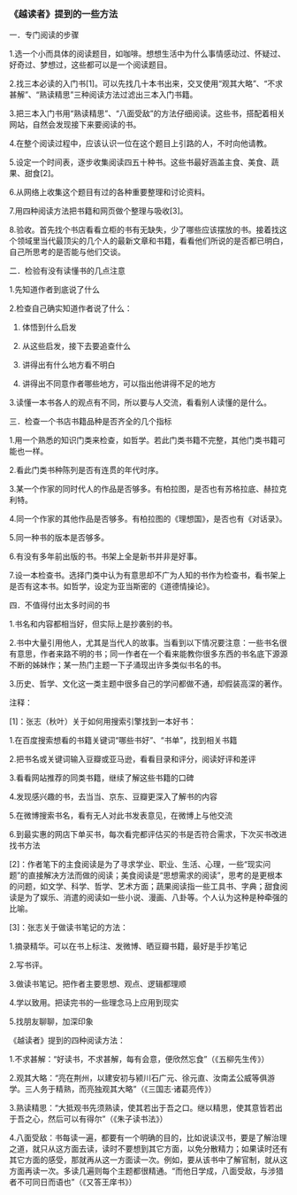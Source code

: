 ### 《越读者》提到的一些方法  
一．专门阅读的步骤

1.选一个小而具体的阅读题目，如咖啡。想想生活中为什么事情感动过、怀疑过、好奇过、梦想过，这些都可以是一个阅读题目。

2.找三本必读的入门书[1]。可以先找几十本书出来，交叉使用“观其大略”、“不求甚解”、“熟读精思”三种阅读方法过滤出三本入门书籍。

3.把三本入门书用“熟读精思”、“八面受敌”的方法仔细阅读。这些书，搭配着相关网站，自然会发现接下来要阅读的书。

4.在整个阅读过程中，应该认识一位在这个题目上引路的人，不时向他请教。

5.设定一个时间表，逐步收集阅读四五十种书。这些书最好涵盖主食、美食、蔬果、甜食[2]。

6.从网络上收集这个题目有过的各种重要整理和讨论资料。

7.用四种阅读方法把书籍和网页做个整理与吸收[3]。

8.验收。首先找个书店看看立柜的书有无缺失，少了哪些应该摆放的书。接着找这个领域里当代最顶尖的几个人的最新文章和书籍，看看他们所说的是否都已明白，自己所思考的是否能与他们交谈。

 

二．检验有没有读懂书的几点注意

1.先知道作者到底说了什么

2.检查自己确实知道作者说了什么：

1) 体悟到什么启发

2) 从这些启发，接下去要追查什么

3) 讲得出有什么地方看不明白

4) 讲得出不同意作者哪些地方，可以指出他讲得不足的地方

3.读懂一本书各人的观点有不同，所以要与人交流，看看别人读懂的是什么。

 

三．检查一个书店书籍品种是否齐全的几个指标

1.用一个熟悉的知识门类来检查，如哲学。若此门类书籍不完整，其他门类书籍可能也一样。

2.看此门类书种陈列是否有连贯的年代时序。

3.某一个作家的同时代人的作品是否够多。有柏拉图，是否也有苏格拉底、赫拉克利特。

4.同一个作家的其他作品是否够多。有柏拉图的《理想国》，是否也有《对话录》。

5.同一种书的版本是否够多。

6.有没有多年前出版的书。书架上全是新书并非是好事。

7.设一本检查书。选择门类中认为有意思却不广为人知的书作为检查书，看书架上是否有这本书。如哲学，设定为亚当斯密的《道德情操论》。

 

四．不值得付出太多时间的书

1.书名和内容都相当好，但实际上是抄袭别的书。

2.书中大量引用他人，尤其是当代人的故事。当看到以下情况要注意：一些书名很有意思，作者来路不明的书；同一作者在一个看来能教你很多东西的书名底下源源不断的姊妹作；某一热门主题一下子涌现出许多类似书名的书。

3.历史、哲学、文化这一类主题中很多自己的学问都做不通，却假装高深的著作。

 

注释：

[1]：张志（秋叶）关于如何用搜索引擎找到一本好书：

1.在百度搜索想看的书籍关键词“哪些书好”、“书单”，找到相关书籍

2.把书名或关键词输入豆瓣或亚马逊，看看目录和评分，阅读好评和差评

3.看看网站推荐的同类书籍，继续了解这些书籍的口碑

4.发现感兴趣的书，去当当、京东、豆瓣更深入了解书的内容

5.在微博搜索书名，看有无人对此书发表意见，在微博上与他交流

6.到最实惠的网店下单买书，每次看完都评估买的书是否符合需求，下次买书改进找书方法

[2]：作者笔下的主食阅读是为了寻求学业、职业、生活、心理，一些“现实问题”的直接解决方法而做的阅读；美食阅读是“思想需求的阅读”，思考的是更根本的问题，如文学、科学、哲学、艺术方面；蔬果阅读指一些工具书、字典；甜食阅读是为了娱乐、消遣的阅读如一些小说、漫画、八卦等。个人认为这种是种牵强的比喻。

[3]：张志关于做读书笔记的方法：

1.摘录精华。可以在书上标注、发微博、晒豆瓣书籍，最好是手抄笔记

2.写书评。

3.做读书笔记。把作者主要思想、观点、逻辑都理顺

4.学以致用。把读完书的一些理念马上应用到现实

5.找朋友聊聊，加深印象

《越读者》提到的四种阅读方法：

1.不求甚解：“好读书，不求甚解，每有会意，便欣然忘食”（《五柳先生传》）

2.观其大略：“亮在荆州，以建安初与颍川石广元、徐元直、汝南孟公威等俱游学。三人务于精熟，而亮独观其大略”（《三国志·诸葛亮传》）

3.熟读精思：“大抵观书先须熟读，使其若出于吾之口。继以精思，使其意皆若出于吾之心，然后可以有得尔”（《朱子读书法》）

4.八面受敌：书每读一遍，都要有一个明确的目的，比如说读汉书，要是了解治理之道，就只从这方面去读，读时不要想到其它方面，以免分散精力；如果读时还有其它方面的感受，那就再从这一方面读一次。例如，要从该书中了解官制，就从这方面再读一次。多读几遍则每个主题都很精通。“而他日学成，八面受敌，与涉猎者不可同日而语也”（《又答王庠书》）